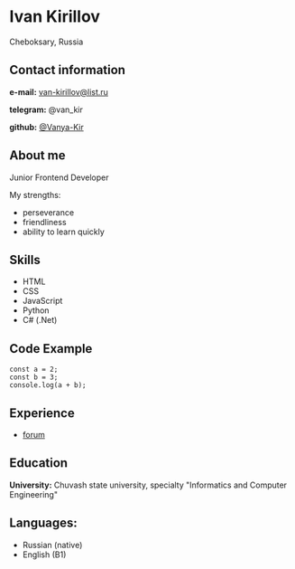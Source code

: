 # Ivan Kirillov

Cheboksary, Russia

## Contact information

**e-mail:** van-kirillov@list.ru

**telegram:** @van_kir

**github:** [@Vanya-Kir](https://github.com/Vanya-Kir)

## About me

Junior Frontend Developer

My strengths:

-   perseverance
-   friendliness
-   ability to learn quickly

## Skills

-   HTML
-   CSS
-   JavaScript
-   Python
-   C# (.Net)

## Code Example

```
const a = 2;
const b = 3;
console.log(a + b);
```

## Experience

-   [forum](https://github.com/mzkntv/forum)

## Education

**University:** Chuvash state university, specialty "Informatics and Computer Engineering"

## Languages:

-   Russian (native)
-   English (B1)

